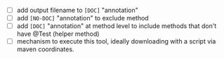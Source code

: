 * [ ] add output filename to `[DOC]` "annotation"
* [ ] add `[NO-DOC]` "annotation" to exclude method
* [ ] add `[DOC]` "annotation" at method level to include methods that don't have @Test 
(helper method)
* [ ] mechanism to execute this tool, ideally downloading with a script via maven coordinates.
